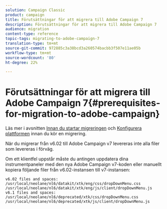 ```yaml
---
solution: Campaign Classic
product: campaign
title: Förutsättningar för att migrera till Adobe Campaign 7
description: Förutsättningar för att migrera till Adobe Campaign 7
audience: migration
content-type: reference
topic-tags: migrating-to-adobe-campaign-7
translation-type: tm+mt
source-git-commit: 972885c3a38bcd3a260574bacbb3f507e11ae05b
workflow-type: tm+mt
source-wordcount: '80'
ht-degree: 22%

---
```



# Förutsättningar för att migrera till Adobe Campaign 7{#prerequisites-for-migration-to-adobe-campaign}

Läs mer i avsnitten [Innan du startar migreringen](../../migration/using/before-starting-migration.md) och [Konfigurera plattformen](../../migration/using/configuring-your-platform.md) innan du kör en migrering.

När du migrerar från v6.02 till Adobe Campaign v7 levereras inte alla filer som levereras i förväg.

Om ett klientfel uppstår måste du antingen uppdatera dina instrumentpaneler med den nya Adobe Campaign v7-koden eller manuellt kopiera följande filer från v6.02-instansen till v7-instansen:

```
v6.02 files and spaces:
/usr/local/neolane/nl6/datakit/xtk/eng/css/dropDownMenu.css
/usr/local/neolane/nl6/datakit/xtk/eng/js/client/dropDownMenu.js
v6.1 files and spaces:
/usr/local/neolane/nl6/deprecated/xtk/css/dropDownMenu.css
/usr/local/neolane/nl6/deprecated/xtk/js/client/dropDownMenu.js  
```
